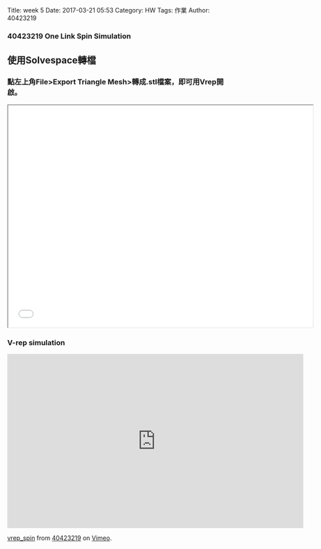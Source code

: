 Title: week 5
Date: 2017-03-21 05:53
Category: HW
Tags: 作業
Author: 40423219

<h3>
40423219
One Link Spin Simulation
</h3>
<!-- PELICAN_END_SUMMARY -->

<h2>使用Solvespace轉檔</h2>

<h3>點左上角File>Export Triangle Mesh>轉成.stl檔案，即可用Vrep開啟。</h3>

<iframe src="./../data/solvespace/onelinkspin/onelinkspin.PNG" width="700" height="510"></iframe>

<h3>V-rep simulation</h3>

<iframe src="https://player.vimeo.com/video/210539407" width="680" height="400" frameborder="0" webkitallowfullscreen mozallowfullscreen allowfullscreen></iframe>
<p><a href="https://vimeo.com/210539407">vrep_spin</a> from <a href="https://vimeo.com/user47671379">40423219</a> on <a href="https://vimeo.com">Vimeo</a>.</p>


